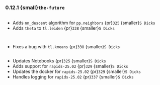 ### 0.12.1 {small}`the-future`

```{rubric} Features
```
* Adds `nn_descent` algorithm for `pp.neighbors` {pr}`325` {smaller}`S Dicks`
* Adds `theta` to `tl.leiden` {pr}`338` {smaller}`S Dicks`

```{rubric} Performance
```

```{rubric} Bug fixes
```
* Fixes a bug with `tl.kmeans` {pr}`338` {smaller}`S Dicks`

```{rubric} Misc
```
* Updates Notebooks {pr}`325` {smaller}`S Dicks`
* Adds support for `rapids-25.02` {pr}`329` {smaller}`S Dicks`
* Updates the docker for `rapids-25.02` {pr}`329` {smaller}`S Dicks`
* Handles logging for `rapids-25.02` {pr}`337` {smaller}`S Dicks`
